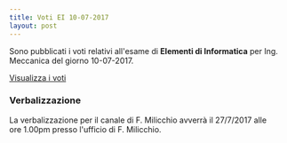 ```yaml
---
title: Voti EI 10-07-2017
layout: post
---
```


Sono pubblicati i voti relativi all'esame di **Elementi di Informatica** per Ing. Meccanica del giorno 10-07-2017.

[Visualizza i voti](https://docs.google.com/spreadsheets/d/113pAfDC3k-RDg6hnI446YgZqY_6xPf1-NZAmXJXB8do/pubhtml?gid=1174524107&single=true)

### Verbalizzazione

La verbalizzazione per il canale di F. Milicchio avverrà il 27/7/2017 alle ore 1.00pm presso l'ufficio di F. Milicchio.

